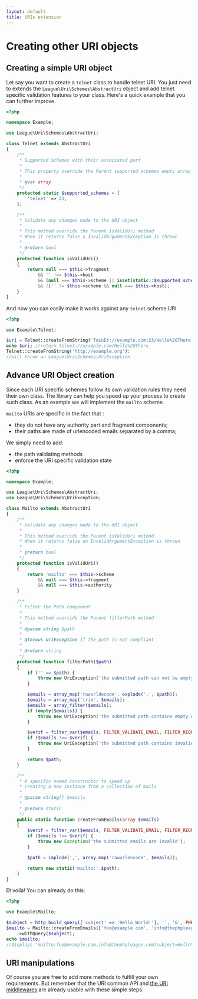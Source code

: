 ```yaml
---
layout: default
title: URIs extension
---
```


# Creating other URI objects

## Creating a simple URI object

Let say you want to create a `telnet` class to handle telnet URI. You just need to extends the <code>League\Uri\Schemes\AbstractUri</code> object and add telnet specific validation features to your class. Here's a quick example that you can further improve.

~~~php
<?php

namespace Example;

use League\Uri\Schemes\AbstractUri;

class Telnet extends AbstractUri
{
    /**
     * Supported Schemes with their associated port
     *
     * This property override the Parent supported_schemes empty array
     *
     * @var array
     */
    protected static $supported_schemes = [
        'telnet' => 23,
    ];

    /**
     * Validate any changes made to the URI object
     *
     * This method override the Parent isValidUri method
     * When it returns false a InvalidArgumentException is thrown
     *
     * @return bool
     */
    protected function isValidUri()
    {
        return null === $this->fragment
            && '' !== $this->host
            && (null === $this->scheme || isset(static::$supported_schemes[$this->scheme]))
            && !('' != $this->scheme && null === $this->host);
    }
}
~~~

And now you can easily make it works against any `telnet` scheme URI

~~~php
<?php

use Example\Telnet;

$uri = Telnet::createFromString('TeLnEt://example.com:23/Hello%20There'):
echo $uri; //return telnet://example.com/Hello%20There
Telnet::createFromString('http://example.org'):
//will throw an League\Uri\Schemes\UriException
~~~

## Advance URI Object creation

Since each URI specific schemes follow its own validation rules they need their own class. The library can help you speed up your process to create such class. As an example we will implement the `mailto` scheme.

`mailto` URIs are specific in the fact that :

- they do not have any authority part and fragment components;
- their paths are made of urlencoded emails separated by a comma;

We simply need to add:

- the path validating methods
- enforce the URI specific validation state

~~~php
<?php

namespace Example;

use League\Uri\Schemes\AbstractUri;
use League\Uri\Schemes\UriException;

class Mailto extends AbstractUri
{
    /**
     * Validate any changes made to the URI object
     *
     * This method override the Parent isValidUri method
     * When it returns false an InvalidArgumentException is thrown
     *
     * @return bool
     */
    protected function isValidUri()
    {
        return 'mailto' === $this->scheme
            && null === $this->fragment
            && null === $this->authority
    }

    /**
     * Filter the Path component
     *
     * This method override the Parent filterPath method
     *
     * @param string $path
     *
     * @throws UriException If the path is not compliant
     *
     * @return string
     */
    protected function filterPath($path)
    {
        if ('' == $path) {
            throw new UriException('the submitted path can not be empty');
        }

        $emails = array_map('rawurldecode', explode(',', $path));
        $emails = array_map('trim', $emails);
        $emails = array_filter($emails);
        if (empty($emails)) {
            throw new UriException('the submitted path contains empty emails');
        }

        $verif = filter_var($emails, FILTER_VALIDATE_EMAIL, FILTER_REQUIRE_ARRAY);
        if ($emails !== $verif) {
            throw new UriException('the submitted path contains invalid emails');
        }

        return $path;
    }

    /**
     * A specific named constructor to speed up
     * creating a new instance from a collection of mails
     *
     * @param string[] $emails
     *
     * @return static
     */
    public static function createFromEmails(array $emails)
    {
        $verif = filter_var($emails, FILTER_VALIDATE_EMAIL, FILTER_REQUIRE_ARRAY);
        if ($emails !== $verif) {
            throw new Exception('the submitted emails are invalid');
        }

        $path = implode(',', array_map('rawurlencode', $emails));

        return new static('mailto:'.$path);
    }
}
~~~

Et voilà! You can already do this:

~~~php
<?php

use Example\Mailto;

$subject = http_build_query(['subject' => 'Hello World!'], '', '&', PHP_QUERY_RFC3986);
$mailto = Mailto::createFromEmails(['foo@example.com', 'info@thephpleague.com'])
    ->withQuery($subject);
echo $mailto;
//displays 'mailto:foo@example.com,info@thephpleague.com?subject=Hello%20World%21';
~~~

## URI manipulations

Of course you are free to add more methods to fulfill your own requirements. But remember that the URI common API and <a href="/5.0/manipulations/middlewares/">the URI middlewares</a> are already usable with these simple steps.
